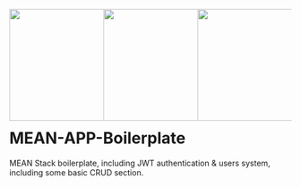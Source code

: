 <p align="center" style="display: inline-block; float: left; width: 33.33333333%"><img height="200" src="http://www.stickpng.com/assets/images/5847ea22cef1014c0b5e4833.png"></p>
<p align="center" style="display: inline-block; float: left; width: 33.33333333%"><img height="200" src="https://nodejs.org/static/images/logos/nodejs-new-pantone-black.png"></p>
<p align="center" style="display: inline-block; float: left; width: 33.33333333%"><img height="200" src="https://stevefrancia.com/img/mongodb.png"></p>

# MEAN-APP-Boilerplate
MEAN Stack boilerplate, including JWT authentication &amp; users system, including some basic CRUD section.
